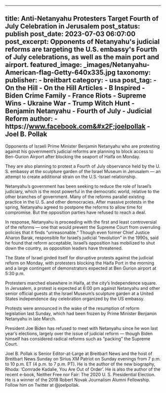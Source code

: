 
---
title: Anti-Netanyahu Protesters Target Fourth of July Celebration in Jerusalem 
post_status: publish
post_date: 2023-07-03 06:07:00 
post_excerpt: Opponents of Netanyahu&#39;s judicial reforms are targeting the U.S. embassy&#39;s Fourth of July celebrations, as well as the main port and airport. 
featured_image: _images/Netanyahu-American-flag-Getty-640x335.jpg 
taxonomy:
    publisher:
        - breitbart
    category:
        - usa 
    post_tag:
        - On the Hill
        - On the Hill Articles
        - B Inspired
        - Biden Crime Family
        - France Riots
        - Supreme Wins
        - Ukraine War
        - Trump Witch Hunt
        - Benjamin Netanyahu
        - Fourth of July
        - Judicial Reform
    author:
        - https:&#x2F;&#x2F;www.facebook.com&#x2F;joelpollak
        - Joel B. Pollak
---
Opponents of Israeli Prime Minister Benjamin Netanyahu who are protesting against his government’s judicial reforms are planning to block access to Ben-Gurion Airport after blocking the seaport of Haifa on Monday.

They are also planning to protest a Fourth of July observance held by the U. S. embassy at the sculpture garden of the Israel Museum in Jerusalem — an attempt to create additional strain on the U.S.-Israel relationship.

Netanyahu’s government has been seeking to reduce the role of Israel’s judiciary, which is the most powerful in the democratic world, relative to the other branches of government. Many of the reforms parallel existing practice in the U. S. and other democracies. After massive protests in the spring, Netanyahu agreed to postpone the reforms to allow time for compromise. But the opposition parties have refused to reach a deal.

In response, Netanyahu is proceeding with the first and least controversial of the reforms — one that would prevent the Supreme Court from overruling policies that it finds “unreasonable.” Though even former Chief Justice Aharon Barak, responsible for Israel’s judicial “revolution” in the 1990s, said he found that reform acceptable, Israel’s opposition has mobilized to shut down the country, as opposition leaders have threatened.

The State of Israel girded itself for disruptive protests against the judicial reform on Monday, with protesters blocking the Haifa Port in the morning and a large contingent of demonstrators expected at Ben Gurion airport at 5:30 p.m.

Protesters marched elsewhere in Haifa, at the city’s Independence square. In Jerusalem, a protest is expected at 6:00 pm against Netanyahu and other senior official guests at the Israel Museum’s sculpture garden at a United States independence day celebration organized by the US embassy.

Protests were announced in the wake of the resumption of reform legislation last Sunday, which had been frozen by Prime Minister Benjamin Netanyahu in late March.

President Joe Biden has refused to meet with Netanyahu since he won last year’s elections, largely over the issue of judicial reform — though Biden himself has considered radical reforms such as “packing” the Supreme Court.

Joel B. Pollak is Senior Editor-at-Large at Breitbart News and the host of Breitbart News Sunday on Sirius XM Patriot on Sunday evenings from 7 p.m. to 10 p.m. ET (4 p.m. to 7 p.m. PT). He is the author of the new biography, Rhoda: ‘Comrade Kadalie, You Are Out of Order’. He is also the author of the recent e-book, Neither Free nor Fair: The 2020 U. S. Presidential Election. He is a winner of the 2018 Robert Novak Journalism Alumni Fellowship. Follow him on Twitter at @joelpollak. 